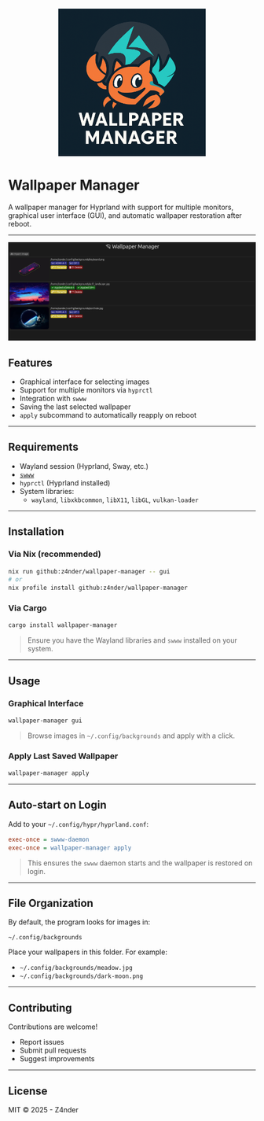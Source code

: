 <p align="center">
  <img src="assets/logo.png" alt="Wallpaper Manager logo" width="300"/>
</p>

# Wallpaper Manager

A wallpaper manager for Hyprland with support for multiple monitors, graphical user interface (GUI), and automatic wallpaper restoration after reboot.

---

<p align="center">
  <img src="assets/example.png" alt="Wallpaper Manager example" heigth="100%"/>
</p>

## Features

- Graphical interface for selecting images
- Support for multiple monitors via `hyprctl`
- Integration with `swww`
- Saving the last selected wallpaper
- `apply` subcommand to automatically reapply on reboot

---

## Requirements

- Wayland session (Hyprland, Sway, etc.)
- [`swww`](https://github.com/LabDump/swww)
- `hyprctl` (Hyprland installed)
- System libraries:
  - `wayland`, `libxkbcommon`, `libX11`, `libGL`, `vulkan-loader`

---

## Installation

### Via Nix (recommended)

```bash
nix run github:z4nder/wallpaper-manager -- gui
# or
nix profile install github:z4nder/wallpaper-manager
```

### Via Cargo

```bash
cargo install wallpaper-manager
```

> Ensure you have the Wayland libraries and `swww` installed on your system.

---

## Usage

### Graphical Interface

```bash
wallpaper-manager gui
```

> Browse images in `~/.config/backgrounds` and apply with a click.

### Apply Last Saved Wallpaper

```bash
wallpaper-manager apply
```

---

## Auto-start on Login

Add to your `~/.config/hypr/hyprland.conf`:

```ini
exec-once = swww-daemon
exec-once = wallpaper-manager apply
```

> This ensures the `swww` daemon starts and the wallpaper is restored on login.

---

## File Organization

By default, the program looks for images in:

```
~/.config/backgrounds
```

Place your wallpapers in this folder. For example:

- `~/.config/backgrounds/meadow.jpg`
- `~/.config/backgrounds/dark-moon.png`

---

## Contributing

Contributions are welcome!

- Report issues
- Submit pull requests
- Suggest improvements

---

## License

MIT © 2025 - Z4nder
